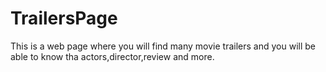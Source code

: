 # TrailersPage
This is a web page where you will find many movie trailers and you will be able to know tha actors,director,review and more.
